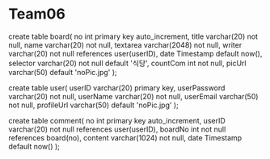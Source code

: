 # Team06
create table board(
no int primary key auto_increment,
title varchar(20) not null,
name varchar(20) not null,
textarea varchar(2048) not null,
writer varchar(20) not null references user(userID),
date Timestamp default now(),
selector varchar(20) not null default '식당',
countCom int not null,
picUrl varchar(50) default 'noPic.jpg'
);

create table user(
userID varchar(20) primary key,
userPassword varchar(20) not null,
userName varchar(20) not null,
userEmail varchar(50) not null,
profileUrl varchar(50) default 'noPic.jpg'
);

create table comment(
no int primary key auto_increment,
userID varchar(20)  not null references user(userID),
boardNo int not null references board(no),
content varchar(1024) not null,
date Timestamp default now()
);
